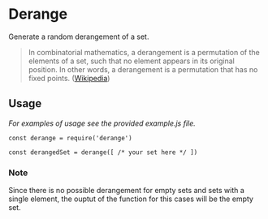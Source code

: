 # Derange

Generate a random derangement of a set.

> In combinatorial mathematics, a derangement is a permutation of the elements
of a set, such that no element appears in its original position. In other words,
a derangement is a permutation that has no fixed points. ([Wikipedia](https://en.wikipedia.org/wiki/Derangement))

## Usage

*For examples of usage see the provided example.js file.*

```
const derange = require('derange')

const derangedSet = derange([ /* your set here */ ])
```

### Note

Since there is no possible derangement for empty sets and sets with a single
element, the ouptut of the function for this cases will be the empty set.
